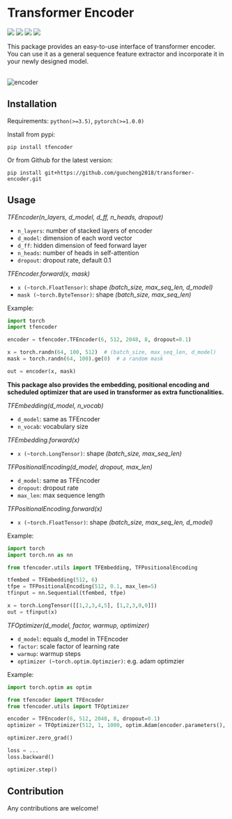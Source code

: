 # Transformer Encoder
<p>
    <img src="https://img.shields.io/badge/python-3.5 | 3.6 | 3.7-blue" />
    <img src="https://img.shields.io/pypi/v/tfencoder?color=orange" />
    <img src="https://img.shields.io/badge/license-MIT-green" />
    <img src="https://img.shields.io/travis/com/guocheng2018/transformer-encoder" />
</p>
This package provides an easy-to-use interface of transformer encoder. You can use it as a general sequence feature extractor and incorporate it in 
your newly designed model.<br><br>
<p>
    <img src="https://i.ibb.co/YhR6wWf/encoder.png" alt="encoder" border="0" />
</p>

## Installation

Requirements: `python(>=3.5)`, `pytorch(>=1.0.0)`

Install from pypi:
```
pip install tfencoder
```
Or from Github for the latest version:
```
pip install git+https://github.com/guocheng2018/transformer-encoder.git
```

## Usage

*TFEncoder(n_layers, d_model, d_ff, n_heads, dropout)*

- `n_layers`: number of stacked layers of encoder
- `d_model`: dimension of each word vector
- `d_ff`: hidden dimension of feed forward layer
- `n_heads`: number of heads in self-attention
- `dropout`: dropout rate, default 0.1

*TFEncoder.forward(x, mask)*

- `x (~torch.FloatTensor)`: shape *(batch_size, max_seq_len, d_model)*
- `mask (~torch.ByteTensor)`: shape *(batch_size, max_seq_len)*

Example:
```python
import torch
import tfencoder

encoder = tfencoder.TFEncoder(6, 512, 2048, 8, dropout=0.1)

x = torch.randn(64, 100, 512)  # (batch_size, max_seq_len, d_model)
mask = torch.randn(64, 100).ge(0)  # a random mask

out = encoder(x, mask)
```

**This package also provides the embedding, positional encoding and scheduled optimizer that are used in transformer as extra functionalities.**

*TFEmbedding(d_model, n_vocab)*

- `d_model`: same as TFEncoder
- `n_vocab`: vocabulary size

*TFEmbedding.forward(x)*

- `x (~torch.LongTensor)`: shape *(batch_size, max_seq_len)*

*TFPositionalEncoding(d_model, dropout, max_len)*

- `d_model`: same as TFEncoder
- `dropout`: dropout rate
- `max_len`: max sequence length

*TFPositionalEncoding.forward(x)*

- `x (~torch.FloatTensor)`: shape *(batch_size, max_seq_len, d_model)*

Example:
```python
import torch
import torch.nn as nn

from tfencoder.utils import TFEmbedding, TFPositionalEncoding

tfembed = TFEmbedding(512, 6)
tfpe = TFPositionalEncoding(512, 0.1, max_len=5)
tfinput = nn.Sequential(tfembed, tfpe)

x = torch.LongTensor([[1,2,3,4,5], [1,2,3,0,0]])
out = tfinput(x)
```

*TFOptimizer(d_model, factor, warmup, optimizer)*

- `d_model`: equals d_model in TFEncoder
- `factor`: scale factor of learning rate
- `warmup`: warmup steps 
- `optimizer (~torch.optim.Optimzier)`: e.g. adam optimzier

Example:
```python
import torch.optim as optim

from tfencoder import TFEncoder
from tfencoder.utils import TFOptimizer

encoder = TFEncoder(6, 512, 2048, 8, dropout=0.1)
optimizer = TFOptimizer(512, 1, 1000, optim.Adam(encoder.parameters(), lr=0))

optimizer.zero_grad()

loss = ...
loss.backward()

optimizer.step()
```

## Contribution
Any contributions are welcome!